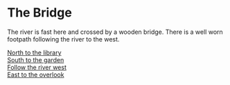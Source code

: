 # The Bridge

The river is fast here and crossed by a wooden bridge. There is a well worn footpath following the river to the west.

[North to the library](crossroads.html)  
[South to the garden](garden2.html)   
[Follow the river west](forkEast.html)  
[East to the overlook](overlookWest.html)
